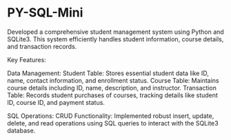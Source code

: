# PY-SQL-Mini
Developed a comprehensive student management system using Python and SQLite3. This system efficiently handles student information, course details, and transaction records.

Key Features:

Data Management:
Student Table: Stores essential student data like ID, name, contact information, and enrollment status.
Course Table: Maintains course details including ID, name, description, and instructor.
Transaction Table: Records student purchases of courses, tracking details like student ID, course ID, and payment status.

SQL Operations:
CRUD Functionality: Implemented robust insert, update, delete, and read operations using SQL queries to interact with the SQLite3 database.
